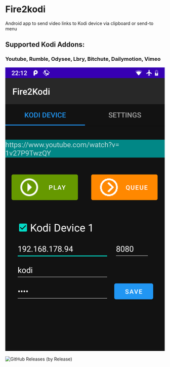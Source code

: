 # Fire2kodi
Android app to send video links to Kodi device via clipboard or send-to menu 

## Supported Kodi Addons:
### Youtube, Rumble, Odysee, Lbry, Bitchute, Dailymotion, Vimeo 

![UI](Screenshot_20211018-221225.png)


![GitHub Releases (by Release)](https://img.shields.io/github/downloads/Isayso/Fire2kodi/v0.1/total)

